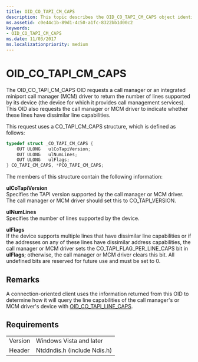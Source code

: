 ```yaml
---
title: OID_CO_TAPI_CM_CAPS
description: This topic describes the OID_CO_TAPI_CM_CAPS object identifier (OID).
ms.assetid: c0e44c1b-89d1-4c50-a1fc-8322bb1d00c2
keywords:
- OID_CO_TAPI_CM_CAPS
ms.date: 11/03/2017
ms.localizationpriority: medium
---
```


# OID_CO_TAPI_CM_CAPS

The OID_CO_TAPI_CM_CAPS OID requests a call manager or an integrated miniport call manager (MCM) driver to return the number of lines supported by its device (the device for which it provides call management services). This OID also requests the call manager or MCM driver to indicate whether these lines have dissimilar line capabilities.

This request uses a CO_TAPI_CM_CAPS structure, which is defined as follows:

```c++
typedef struct _CO_TAPI_CM_CAPS {
    OUT ULONG   ulCoTapiVersion;
    OUT ULONG   ulNumLines;
    OUT ULONG   ulFlags;
} CO_TAPI_CM_CAPS, *PCO_TAPI_CM_CAPS;
``` 

The members of this structure contain the following information:

**ulCoTapiVersion**  
Specifies the TAPI version supported by the call manager or MCM driver. The call manager or MCM driver should set this to CO_TAPI_VERSION.

**ulNumLines**  
Specifies the number of lines supported by the device.

**ulFlags**  
If the device supports multiple lines that have dissimilar line capabilities or if the addresses on any of these lines have dissimilar address capabilities, the call manager or MCM driver sets the CO_TAPI_FLAG_PER_LINE_CAPS bit in **ulFlags**; otherwise, the call manager or MCM driver clears this bit. All undefined bits are reserved for future use and must be set to 0.

## Remarks

A connection-oriented client uses the information returned from this OID to determine how it will query the line capabilities of the call manager's or MCM driver's device with [OID_CO_TAPI_LINE_CAPS](oid-co-tapi-line-caps.md).

## Requirements

| | |
| --- | --- |
| Version | Windows Vista and later |
| Header | Ntddndis.h (include Ndis.h) |

